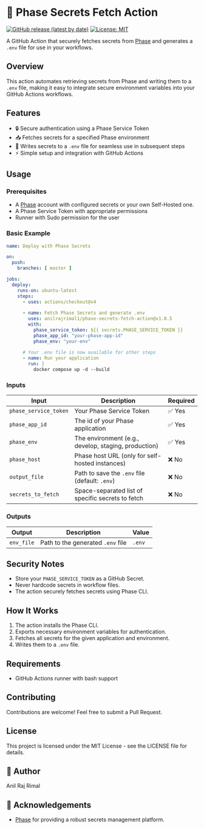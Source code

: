 # 🔐 Phase Secrets Fetch Action

[![GitHub release (latest by date)](https://img.shields.io/github/v/release/anilrajrimal1/phase-secrets-fetch-action)](https://github.com/anilrajrimal1/phase-secrets-fetch-action/releases)
[![License: MIT](https://img.shields.io/badge/License-MIT-yellow.svg)](https://opensource.org/licenses/MIT)

A GitHub Action that securely fetches secrets from [Phase](https://phase.dev) and generates a `.env` file for use in your workflows.

## Overview

This action automates retrieving secrets from Phase and writing them to a `.env` file, making it easy to integrate secure environment variables into your GitHub Actions workflows.

## Features

- 🔒 Secure authentication using a Phase Service Token
- 📥 Fetches secrets for a specified Phase environment
- 📝 Writes secrets to a `.env` file for seamless use in subsequent steps
- ⚡ Simple setup and integration with GitHub Actions

## Usage

### Prerequisites

- A [Phase](https://phase.dev) account with configured secrets or your own Self-Hosted one.
- A Phase Service Token with appropriate permissions
- Runner with Sudo permission for the user

### Basic Example

```yaml
name: Deploy with Phase Secrets

on:
  push:
    branches: [ master ]

jobs:
  deploy:
    runs-on: ubuntu-latest
    steps:
      - uses: actions/checkout@v4
      
      - name: Fetch Phase Secrets and generate .env
        uses: anilrajrimal1/phase-secrets-fetch-action@v1.0.5
        with:
          phase_service_token: ${{ secrets.PHASE_SERVICE_TOKEN }}
          phase_app_id: "your-phase-app-id"
          phase_env: "your-env"
      
      # Your .env file is now available for other steps
      - name: Run your application
        run: |
          docker compose up -d --build
```

### Inputs

| Input                | Description                                         | Required |
|----------------------|-----------------------------------------------------|----------|
| `phase_service_token` | Your Phase Service Token                           | ✅ Yes   |
| `phase_app_id`     | The id of your Phase application                  | ✅ Yes   |
| `phase_env`         | The environment (e.g., develop, staging, production) | ✅ Yes   |
| `phase_host`        | Phase host URL (only for self-hosted instances)      | ❌ No    |
| `output_file`       | Path to save the `.env` file (default: `.env`)       | ❌ No    |
| `secrets_to_fetch`  | Space-separated list of specific secrets to fetch    | ❌ No    |

### Outputs

| Output     | Description                     | Value  |
|------------|---------------------------------|--------|
| `env_file` | Path to the generated `.env` file | `.env` |

## Security Notes

- Store your `PHASE_SERVICE_TOKEN` as a GitHub Secret.
- Never hardcode secrets in workflow files.
- The action securely fetches secrets using Phase CLI.

## How It Works

1. The action installs the Phase CLI.
2. Exports necessary environment variables for authentication.
3. Fetches all secrets for the given application and environment.
4. Writes them to a `.env` file.

## Requirements

- GitHub Actions runner with bash support

## Contributing

Contributions are welcome! Feel free to submit a Pull Request.

## License

This project is licensed under the MIT License - see the LICENSE file for details.

## 👨 Author

Anil Raj Rimal

## 🙏 Acknowledgements

- [Phase](https://phase.dev) for providing a robust secrets management platform.

